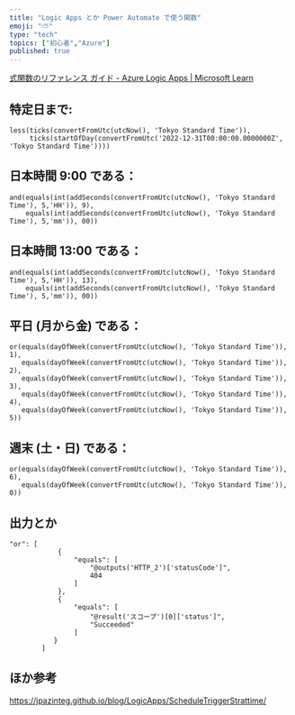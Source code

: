 ```yaml
---
title: "Logic Apps とか Power Automate で使う関数"
emoji: "⛅"
type: "tech"
topics: ["初心者","Azure"]
published: true
---
```


[式関数のリファレンス ガイド - Azure Logic Apps | Microsoft Learn](https://learn.microsoft.com/ja-jp/azure/logic-apps/workflow-definition-language-functions-reference)


## 特定日まで:

```
less(ticks(convertFromUtc(utcNow(), 'Tokyo Standard Time')), 
     ticks(startOfDay(convertFromUtc('2022-12-31T00:00:00.0000000Z', 'Tokyo Standard Time'))))
```

## 日本時間 9:00 である：

```
and(equals(int(addSeconds(convertFromUtc(utcNow(), 'Tokyo Standard Time'), 5,'HH')), 9), 
    equals(int(addSeconds(convertFromUtc(utcNow(), 'Tokyo Standard Time'), 5,'mm')), 00))
```

## 日本時間 13:00 である：

```
and(equals(int(addSeconds(convertFromUtc(utcNow(), 'Tokyo Standard Time'), 5,'HH')), 13), 
    equals(int(addSeconds(convertFromUtc(utcNow(), 'Tokyo Standard Time'), 5,'mm')), 00))
```


## 平日 (月から金) である：
```
or(equals(dayOfWeek(convertFromUtc(utcNow(), 'Tokyo Standard Time')), 1), 
   equals(dayOfWeek(convertFromUtc(utcNow(), 'Tokyo Standard Time')), 2),
   equals(dayOfWeek(convertFromUtc(utcNow(), 'Tokyo Standard Time')), 3),
   equals(dayOfWeek(convertFromUtc(utcNow(), 'Tokyo Standard Time')), 4),
   equals(dayOfWeek(convertFromUtc(utcNow(), 'Tokyo Standard Time')), 5))
```

## 週末 (土・日) である：

```
or(equals(dayOfWeek(convertFromUtc(utcNow(), 'Tokyo Standard Time')), 6), 
   equals(dayOfWeek(convertFromUtc(utcNow(), 'Tokyo Standard Time')), 0))
```


## 出力とか

```
"or": [
            {
                "equals": [
                    "@outputs('HTTP_2')['statusCode']",
                    404
                ]
            },
            {
                "equals": [
                    "@result('スコープ')[0]['status']",
                    "Succeeded"
                ]
           }
        ]
```


## ほか参考

https://jpazinteg.github.io/blog/LogicApps/ScheduleTriggerStrattime/

